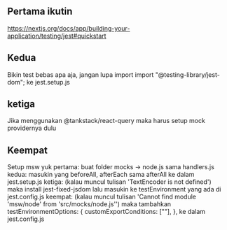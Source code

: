 ## Pertama ikutin
https://nextjs.org/docs/app/building-your-application/testing/jest#quickstart

## Kedua
Bikin test bebas apa aja, jangan lupa import 
import "@testing-library/jest-dom"; ke jest.setup.js

## ketiga
Jika menggunakan @tankstack/react-query maka harus setup mock providernya dulu

## Keempat
Setup msw yuk
pertama: buat folder mocks -> node.js sama handlers.js
kedua: masukin yang beforeAll, afterEach sama afterAll ke dalam jest.setup.js
ketiga: (kalau muncul tulisan 'TextEncoder is not defined') maka install jest-fixed-jsdom lalu masukin ke testEnvironment yang ada di jest.config.js
keempat: (kalau muncul tulisan 'Cannot find module 'msw/node' from 'src/mocks/node.js'') maka tambahkan 
    testEnvironmentOptions: {
        customExportConditions: [""],
    }, ke dalam jest.config.js